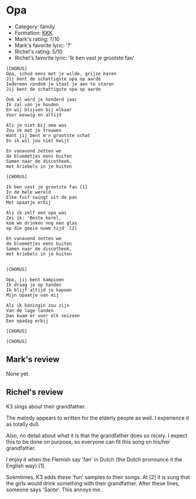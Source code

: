# Opa

 * Category: family
 * Formation: [KKK](Kkk.md)
 * Mark's rating: ?/10
 * Mark's  favorite lyric: '?'
 * Richel's rating: 5/10
 * Richel's favorite lyric: 'Ik ben vast je grootste fan'

```
[CHORUS]
Opa, schud eens met je wilde, grijze haren
Jij bent de schattigste opa op aarde
Iedereen rondom je staat je aan te staren
Jij bent de schattigste opa op aarde

Ook al word je honderd jaar
Ik zal van je houden
En wij blijven bij elkaar
Voor eeuwig en altijd

Als je niet bij oma was
Zou ik met je trouwen
Want jij bent m'n grootste schat
En ik wil jou niet kwijt

En vanavond zetten we 
de bloemetjes eens buiten
Samen naar de discotheek, 
met kriebels in je kuiten

[CHORUS]

Ik ben vast je grootste fan [1]
In de hele wereld
Elke fuif swingt uit de pan
Met opaatje erbij

Als ik zelf een opa was
Zei ik: 'Beste kerel,
kom we drinken nog een glas
op die goeie ouwe tijd' [2]

En vanavond zetten we 
de bloemetjes eens buiten
Samen naar de discotheek, 
met kriebels in je kuiten


[CHORUS]

Opa, jij bent kampioen
Ik draag je op handen
Ik blijf altijd je kapoen
Mijn opaatje van mij

Als ik koningin zou zijn
Van de lage landen
Dan kwam er voor elk seizoen
Een opadag erbij

[CHORUS]

[CHORUS]
```

## Mark's review

None yet.

## Richel's review

K3 sings about their grandfather.

The melody appears to written for the elderly people as well. I experience it as totally dull.

Also, no detail about *what* it is that the grandfather does so nicely. I expect this to be done on purpose,
so everyone can fit this song on his/her grandfather. 

I enjoy it when the Flemish say 'fan' in Dutch (the Dutch pronounce it the English way) [1].

Soemtimes, K3 adds these 'fun' samples to their songs. At [2] it is sung that the girls would drink something with
their grandfather. After these lines, someone says 'Sante'. This annoys me.
